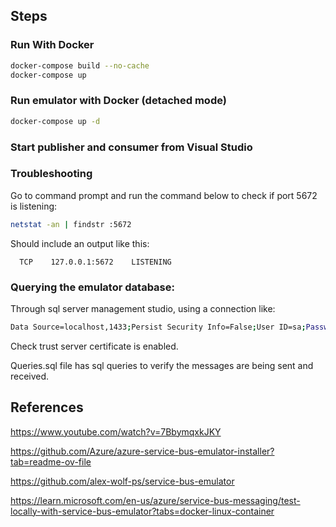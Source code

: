 ## Steps

### Run With Docker

```bash
docker-compose build --no-cache
docker-compose up
```

### Run emulator with Docker (detached mode)

```bash
docker-compose up -d
```
### Start publisher and consumer from Visual Studio

### Troubleshooting

Go to command prompt and run the command below to check if port 5672 is listening:
```bash
netstat -an | findstr :5672
```

Should include an output like this:
```text
  TCP    127.0.0.1:5672    LISTENING
```

### Querying the emulator database:

Through sql server management studio, using a connection like:
```bash
Data Source=localhost,1433;Persist Security Info=False;User ID=sa;Password=p@ssw0rd123;Pooling=False;MultipleActiveResultSets=False;Encrypt=True;TrustServerCertificate=True;Application Name="SQL Server Management Studio";Command Timeout=30
```
Check trust server certificate is enabled.

Queries.sql file has sql queries to verify the messages are being sent and received.

## References

https://www.youtube.com/watch?v=7BbymqxkJKY

https://github.com/Azure/azure-service-bus-emulator-installer?tab=readme-ov-file

https://github.com/alex-wolf-ps/service-bus-emulator

https://learn.microsoft.com/en-us/azure/service-bus-messaging/test-locally-with-service-bus-emulator?tabs=docker-linux-container
